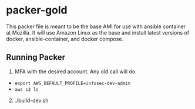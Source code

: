 # packer-gold

This packer file is meant to be the base AMI for use with ansible container
at Mozilla.  It will use Amazon Linux as the base and install latest versions of
docker, ansible-container, and docker compose.

## Running Packer

1. MFA with the desired account.  Any old call will do.
 * `export AWS_DEFAULT_PROFILE=infosec-dev-admin`
 * `aws s3 ls`

2. ./build-dev.sh
